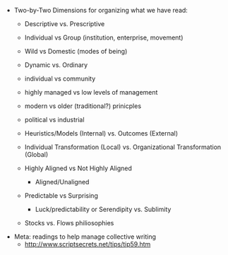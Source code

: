- Two-by-Two Dimensions for organizing what we have read: 
    - Descriptive vs. Prescriptive
    - Individual vs Group (institution, enterprise, movement)
    - Wild vs Domestic (modes of being)
    - Dynamic vs. Ordinary
    - individual vs community
    - highly managed vs low levels of management
    - modern vs older (traditional?) prinicples

    - political vs industrial
    - Heuristics/Models (Internal) vs. Outcomes (External)
    - Individual Transformation (Local) vs. Organizational Transformation (Global)
    - Highly Aligned vs Not Highly Aligned
        - Aligned/Unaligned 
    - Predictable vs Surprising
        - Luck/predictability or Serendipity vs. Sublimity
    - Stocks vs. Flows philiosophies
- Meta: readings to help manage collective writing
    - http://www.scriptsecrets.net/tips/tip59.htm
